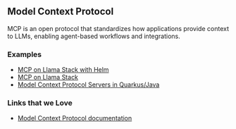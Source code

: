## Model Context Protocol

MCP is an open protocol that standardizes how applications provide context to LLMs, enabling agent-based workflows and integrations.

### Examples

- [MCP on Llama Stack with Helm](https://github.com/deewhyweb/llama-stack-helm)
- [MCP on Llama Stack](https://github.com/deewhyweb/mcp-on-llama-stack/)
- [Model Context Protocol Servers in Quarkus/Java](https://github.com/quarkiverse/quarkus-mcp-servers)

### Links that we Love

- [Model Context Protocol documentation](https://modelcontextprotocol.io/introduction)